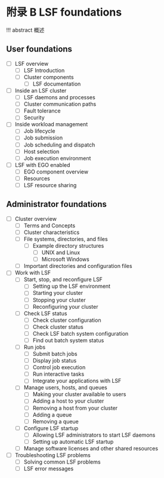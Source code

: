 # 附录 B LSF foundations

!!! abstract 
    概述

## User foundations

- [ ] LSF overview
    - [ ] LSF Introduction
    - [ ] Cluster components
        - [ ] LSF documentation
- [ ] Inside an LSF cluster
    - [ ] LSF daemons and processes
    - [ ] Cluster communication paths
    - [ ] Fault tolerance
    - [ ] Security
- [ ] Inside workload management
    - [ ] Job lifecycle
    - [ ] Job submission
    - [ ] Job scheduling and dispatch
    - [ ] Host selection
    - [ ] Job execution environment
- [ ] LSF with EGO enabled
    - [ ] EGO component overview
    - [ ] Resources
    - [ ] LSF resource sharing

## Administrator foundations

- [ ] Cluster overview
    - [ ] Terms and Concepts
    - [ ] Cluster characteristics
    - [ ] File systems, directories, and files
        - [ ] Example directory structures
            - [ ] UNIX and Linux
            - [ ] Microsoft Windows
    - [ ] Important directories and configuration files
- [ ] Work with LSF
    - [ ] Start, stop, and reconfigure LSF
        - [ ] Setting up the LSF environment
        - [ ] Starting your cluster
        - [ ] Stopping your cluster
        - [ ] Reconfiguring your cluster
    - [ ] Check LSF status
        - [ ] Check cluster configuration
        - [ ] Check cluster status
        - [ ] Check LSF batch system configuration
        - [ ] Find out batch system status
    - [ ] Run jobs
        - [ ] Submit batch jobs
        - [ ] Display job status
        - [ ] Control job execution
        - [ ] Run interactive tasks
        - [ ] Integrate your applications with LSF
    - [ ] Manage users, hosts, and queues
        - [ ] Making your cluster available to users
        - [ ] Adding a host to your cluster
        - [ ] Removing a host from your cluster
        - [ ] Adding a queue
        - [ ] Removing a queue
    - [ ] Configure LSF startup
        - [ ] Allowing LSF administrators to start LSF daemons
        - [ ] Setting up automatic LSF startup
    - [ ] Manage software licenses and other shared resources
- [ ] Troubleshooting LSF problems
    - [ ] Solving common LSF problems
    - [ ] LSF error messages
